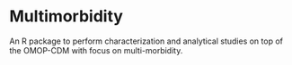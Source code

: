 # Multimorbidity
An R package to perform characterization and analytical studies on top of the OMOP-CDM with focus on multi-morbidity.
